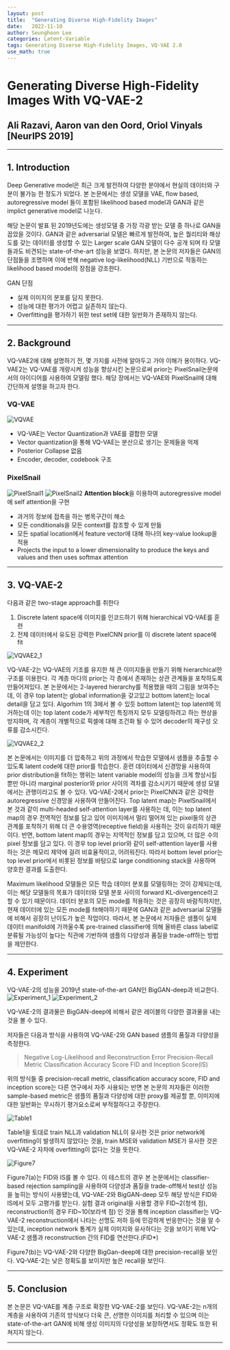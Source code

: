 ```yaml
---
layout: post
title:  "Generating Diverse High-Fidelity Images"
date:   2022-11-10
author: Seunghoon Lee
categories: Latent-Variable
tags: Generating Diverse High-Fidelity Images, VQ-VAE 2.0
use_math: true
---
```


# **Generating Diverse High-Fidelity Images With VQ-VAE-2**

## Ali Razavi, Aaron van den Oord, Oriol Vinyals [NeurIPS 2019]
-------------
## 1. Introduction

Deep Generative model은 최근 크게 발전하여 다양한 분야에서 현실의 데이터와 구분이 불가능 한 정도가 되었다. 본 논문에서는 생성 모델을 VAE, flow based, autoregressive model 들이 포함된 likelihood based model과 GAN과 같은 implict generative model로 나눈다. 

해당 논문이 발표 된 2019년도에는 생성모델 중 가장 각광 받는 모델 중 하나로 GAN을 꼽았을 것이다. GAN과 같은 adversarial 모델은 빠르게 발전하여, 높은 퀄리티와 해상도를 갖는 데이터를 생성할 수 있는 Larger scale GAN 모델이 다수 공개 되며 타 모델들과도 비견되는 state-of-the-art 성능을 보였다. 하지만, 본 논문의 저자들은 GAN의 단점들을 조명하며 이에 반해 negative log-likelihood(NLL) 기반으로 작동하는 likelihood based model의 장점을 강조한다.

GAN 단점
- 실제 이미지의 분포를 담지 못한다.
- 성능에 대한 평가가 어렵고 실존하지 않는다.
- Overfitting을 평가하기 위한 test set에 대한 일반화가 존재하지 않는다.

-------------

## 2. Background

VQ-VAE2에 대해 설명하기 전, 몇 가지를 사전에 알아두고 가야 이해가 용이하다. VQ-VAE2는 VQ-VAE를 개량시켜 성능을 향상시킨 논문으로써 prior는 PixelSnail논문에서의 아이디어를 사용하여 모델링 했다. 해당 장에서는 VQ-VAE와 PixelSnail에 대해 간단하게 설명을 하고자 한다.

### **VQ-VAE**
![VQVAE](/assets/VQVAE2_img/VQVAE.jpg)
- VQ-VAE는 Vector Quantization과 VAE를 결합한 모델
- Vector quantization을 통해 VQ-VAE는 분산으로 생기는 문제들을 억제
- Posterior Collapse 없음
- Encoder, decoder, codebook 구조

### **PixelSnail**
![PixelSnail1](/assets/VQVAE2_img/PixelSnail1.jpg)
![PixelSnail2](/assets/VQVAE2_img/PixelSnail2.jpg)
**Attention block**을 이용하여 autoregressive model에 self attention을 구현
- 과거의 정보에 접촉을 하는 병목구간이 해소
- 모든 conditionals을 모든 context를 참조할 수 있게 만듦
- 모든 spatial location에서 feature vector에 대해 하나의 key-value lookup을 적용
- Projects the input to a lower dimensionality to produce the keys and values and then uses softmax attention

-------------

## 3. VQ-VAE-2

다음과 같은 two-stage approach를 취한다
1) Discrete latent space에 이미지를 인코드하기 위해 hierarchical VQ-VAE를 훈련
2) 전체 데이터에서 유도된 강력한 PixelCNN prior를 이 discrete latent space에 fit

![VQVAE2_1](/assets/VQVAE2_img/VQVAE2_1.jpg)

VQ-VAE-2는 VQ-VAE의 기조를 유지한 채 큰 이미지들을 만들기 위해 hierarchical한 구조를 이용한다. 각 계층 마다의 prior는 각 층에서 존재하는 상관 관계들을 포착하도록 만들어져있다. 본 논문에서는 2-layered hierarchy를 적용했을 때의 그림을 보여주는데, 이 경우 top latent는 global information을 갖고있고 bottom latent는 local detail을 담고 있다. Algorhim 1의 3에서 볼 수 있듯 bottom latent는 top latent에 의거하는데 이는 top latent code가 세부적인 특징까지 모두 모델링하려고 하는 현상을 방지하며, 각 계층이 개별적으로 픽셀에 대해 조건화 될 수 있어 decoder의 재구성 오류를 감소시킨다.

![VQVAE2_2](/assets/VQVAE2_img/VQVAE2_2.jpg)

본 논문에서는 이미지를 더 압축하고 위의 과정에서 학습한 모델에서 샘플을 추출할 수 있도록 latent code에 대한 prior를 학습한다. 훈련 데이터에서 신경망을 사용하여 prior distribution을 fit하는 행위는 latent variable model의 성능을 크게 향상시킬 뿐만 아니라 marginal posterior와 prior 사이의 격차를 감소시키기 때문에 생성 모델에서는 관행이라고도 볼 수 있다. VQ-VAE-2에서 prior는 PixelCNN과 같은 강력한 autoregressive 신경망을 사용하여 만들어진다. Top latent map는 PixelSnail에서 본 것과 같이 multi-headed self-attention layer를 사용하는 데, 이는 top latent map의 경우 전역적인 정보를 담고 있어 이미지에서 멀리 떨어져 있는 pixel들의 상관 관계를 포착하기 위해 더 큰 수용영역(receptive field)을 사용하는 것이 유리하기 때문이다. 반면, bottom latent map의 경우는 지역적인 정보를 담고 있으며, 더 많은 수의 pixel 정보를 담고 있다. 이 경우 top level prior와 같이 self-attention layer를 사용하는 것은 메모리 제약에 걸려 비효율적이고, 어려워진다. 따라서 bottom level prior는 top level prior에서 비롯된 정보를 바탕으로 large conditioning stack을 사용하며 양호한 결과를 도출한다.

Maximum likelihood 모델들은 모든 학습 데이터 분포를 모델링하는 것이 강제되는데, 이는 해당 모델들의 목표가 데이터와 모델 분포 사이의 forward KL-divergence라고 할 수 있기 때문이다. 데이터 분포의 모든 mode를 적용하는 것은 굉장히 바람직하지만, 현재 데이터에 있는 모든 mode를 fit해야하기 때문에 GAN과 같은 adversarial 모델들에 비해서 굉장히 난이도가 높은 작업이다. 따라서, 본 논문에서 저자들은 샘플이 실제 데이터 manifold에 가까울수록 pre-trained classifier에 의해 올바른 class label로 분류될 가능성이 높다는 직관에 기반하여 샘플의 다양성과 품질을 trade-off하는 방법을 제안한다.

-------------

## 4. Experiment

VQ-VAE-2의 성능을 2019년 state-of-the-art GAN인 BigGAN-deep과 비교한다.
![Experiment_1](/assets/VQVAE2_img/Experiment_1.jpg)
![Experiment_2](/assets/VQVAE2_img/Experiment_2.jpg)

VQ-VAE-2의 결과물은 BigGAN-deep에 비해서 같은 레이블의 다양한 결과물을 내는 것을 볼 수 있다.

저자들은 다음과 방식을 사용하여 VQ-VAE-2와 GAN based 샘플의 품질과 다양성을 측정한다.
> Negative Log-Likelihood and Reconstruction Error
> Precision-Recall Metric
> Classification Accuracy Score
> FID and Inception Score(IS)

위의 방식들 중 precision-recall metric, classification accuracy score, FID and inception score는 다른 연구에서 자주 사용되는 반면 본 논문의 저자들은 이러한 sample-based metric은 샘플의 품질과 다양성에 대한 proxy를 제공할 뿐, 이미지에 대한 일반화는 무시하기 평가요소로써 부적절하다고 주장한다. 

![Table1](/assets/VQVAE2_img/Table1.jpg)

Table1을 토대로 train NLL과 validation NLL이 유사한 것은 prior network에 overfitting이 발생하지 않았다는 것을, train MSE와 validation MSE가 유사한 것은 VQ-VAE-2 자차에 overfitting이 없다는 것을 뜻한다.

![Figure7](/assets/VQVAE2_img/Figure7.jpg)


Figure7(a)는 FID와 IS를 볼 수 있다. 이 테스트의 경우 본 논문에서는 classifier-based rejection sampling을 사용하여 다양성과 품질을 trade-off해서 test상 성능을 높히는 방식이 사용됐는데, VQ-VAE-2와 BigGAN-deep 모두 해당 방식은 FID와 IS에서 모두 고평가를 받는다. 실험 결과 original을 사용할 경우 FID~2(청색 점), reconstruction의 경우 FID~10(보라색 점) 인 것을 통해 inception classifier는 VQ-VAE-2 reconstruction에서 나타는 선명도 저하 등에 민감하게 반응한다는 것을 알 수 있는데, inception network 통계가 실제 이미지와 유사하다는 것을 보이기 위해 VQ-VAE-2 샘플과 reconstruction 간의 FID를 연산한다.(FID*)

Figure7(b)는 VQ-VAE-2와 다양한 BigGan-deep에 대한 precision-recall을 보인다. VQ-VAE-2는 낮은 정확도를 보이지만 높은 recall을 보인다.

-------------

## 5. Conclusion

본 논문은 VQ-VAE를 계층 구조로 확장한 VQ-VAE-2를 보인다. VQ-VAE-2는 n개의 계층을 사용하여 기존의 방식보다 더욱 큰, 선명한 이미지를 처리할 수 있으며 이는 state-of-the-art GAN에 비해 생성 이미지의 다양성을 보장하면서도 정확도 또한 뒤쳐지지 않는다.

-------------
